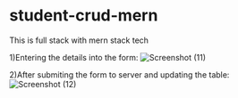 # student-crud-mern

This is full stack with mern stack tech 

1)Entering the details into the form: 
![Screenshot (11)](https://user-images.githubusercontent.com/63945319/164914669-6dca0cef-9728-453a-9d54-c17846a0225a.png)


2)After submiting the form to server and updating the table:
![Screenshot (12)](https://user-images.githubusercontent.com/63945319/164914776-bf20d514-cc6f-4d94-a441-6565b85fe27a.png)


